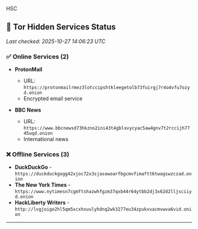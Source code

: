 HSC

## 🧅 Tor Hidden Services Status

*Last checked: 2025-10-27 14:06:23 UTC*

### ✅ Online Services (2)

- **ProtonMail**
  - URL: `https://protonmailrmez3lotccipshtkleegetolb73fuirgj7r4o4vfu7ozyd.onion`
  - Encrypted email service

- **BBC News**
  - URL: `https://www.bbcnewsd73hkzno2ini43t4gblxvycyac5aw4gnv7t2rccijh7745uqd.onion`
  - International news

### ❌ Offline Services (3)

- **DuckDuckGo** - `https://duckduckgogg42xjoc72x3sjasowoarfbgcmvfimaftt6twagswzczad.onion`
- **The New York Times** - `https://www.nytimesn7cgmftshazwhfgzm37qxb44r64ytbb2dj3x62d2lljsciiyd.onion`
- **HackLiberty Writers** - `http://lvgjoige2hl5qm5xcxhxuulyhdnq2wk3277eu34zpukxvacmvwva6vid.onion`

---
